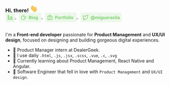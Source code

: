 ### Hi, there! <img src="https://raw.githubusercontent.com/MiguelRAvila/MiguelRAvila/master/img/profile/wave.gif" width="24px">

<p style="margin: -20px 0 30px">
  <a href="https://www.linkedin.com/in/migueravila/" target="_blank" style='margin-right:0px; margin-top:5px'>
    <img align="center" src="https://github.com/migueravila/migueravila/blob/main/assets/Linkedin.png" alt="linkedin" height="30px" width="30px" />
  </a> 
  &nbsp;
   <a href="https://blog.avila.codes/" target="_blank" style='margin-right:0px; margin-top:5px'>
    <img align="center" src="https://github.com/migueravila/migueravila/blob/main/assets/Blog.png" alt="blog" height="30px"  />
  </a>
  &nbsp;
      <a href="https://avila.codes/" target="_blank" style='margin-right:0px; margin-top:5px'>
    <img align="center" src="https://github.com/migueravila/migueravila/blob/main/assets/Portfolio.png" alt="linkedin" height="30px"  />
  </a>
  &nbsp;
  <a href="https://twitter.com/migueravila" target="_blank" style='margin-top:5px'>
    <img align="center" src="https://github.com/migueravila/migueravila/blob/main/assets/Twitter.png" alt="email" height="30px"/>
  </a>
</p>

I'm a **Front-end developer** passionate for **Product Management** and **UX/UI design**, focused on designing and building gorgeous digital experiences.

- 🌟 Product Manager intern at DealerGeek.
- 🚀 I use daily `.html`, `.js`, `.jsx`, `.scss`, `.vue`, `.c`, `.svg`
- 🌱 Currently learning about Product Management, React Native and Angular.
- 🍵 Software Engineer that fell in love with `Product Management` and `UX/UI design`.

